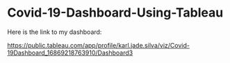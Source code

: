# Covid-19-Dashboard-Using-Tableau

Here is the link to my dashboard: 

https://public.tableau.com/app/profile/karl.jade.silva/viz/Covid-19Dashboard_16869218763910/Dashboard3
